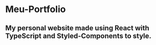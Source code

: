 # Meu-Portfolio
<h2>My personal website made using React with TypeScript and Styled-Components to style.</h2>


